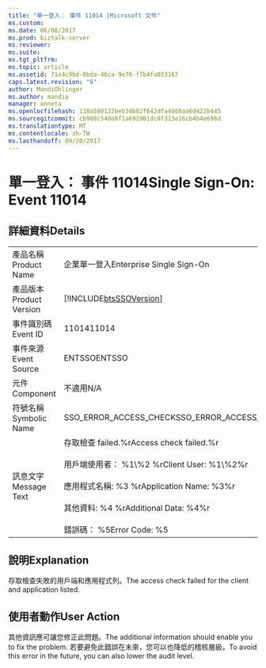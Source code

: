 ```yaml
---
title: "單一登入： 事件 11014 |Microsoft 文件"
ms.custom: 
ms.date: 06/08/2017
ms.prod: biztalk-server
ms.reviewer: 
ms.suite: 
ms.tgt_pltfrm: 
ms.topic: article
ms.assetid: 71e4c9bd-8bda-46ca-9e76-f7b4fa033167
caps.latest.revision: "6"
author: MandiOhlinger
ms.author: mandia
manager: anneta
ms.openlocfilehash: 138a580122beb34b82f642dfa4d60aa6d422b445
ms.sourcegitcommit: cb908c540d8f1a692d01dc8f313e16cb4b4e696d
ms.translationtype: MT
ms.contentlocale: zh-TW
ms.lasthandoff: 09/20/2017
---
```

# <a name="single-sign-on-event-11014"></a><span data-ttu-id="739fe-102">單一登入： 事件 11014</span><span class="sxs-lookup"><span data-stu-id="739fe-102">Single Sign-On: Event 11014</span></span>
## <a name="details"></a><span data-ttu-id="739fe-103">詳細資料</span><span class="sxs-lookup"><span data-stu-id="739fe-103">Details</span></span>  
  
|||  
|-|-|  
|<span data-ttu-id="739fe-104">產品名稱</span><span class="sxs-lookup"><span data-stu-id="739fe-104">Product Name</span></span>|<span data-ttu-id="739fe-105">企業單一登入</span><span class="sxs-lookup"><span data-stu-id="739fe-105">Enterprise Single Sign-On</span></span>|  
|<span data-ttu-id="739fe-106">產品版本</span><span class="sxs-lookup"><span data-stu-id="739fe-106">Product Version</span></span>|[!INCLUDE[btsSSOVersion](../includes/btsssoversion-md.md)]|  
|<span data-ttu-id="739fe-107">事件識別碼</span><span class="sxs-lookup"><span data-stu-id="739fe-107">Event ID</span></span>|<span data-ttu-id="739fe-108">11014</span><span class="sxs-lookup"><span data-stu-id="739fe-108">11014</span></span>|  
|<span data-ttu-id="739fe-109">事件來源</span><span class="sxs-lookup"><span data-stu-id="739fe-109">Event Source</span></span>|<span data-ttu-id="739fe-110">ENTSSO</span><span class="sxs-lookup"><span data-stu-id="739fe-110">ENTSSO</span></span>|  
|<span data-ttu-id="739fe-111">元件</span><span class="sxs-lookup"><span data-stu-id="739fe-111">Component</span></span>|<span data-ttu-id="739fe-112">不適用</span><span class="sxs-lookup"><span data-stu-id="739fe-112">N/A</span></span>|  
|<span data-ttu-id="739fe-113">符號名稱</span><span class="sxs-lookup"><span data-stu-id="739fe-113">Symbolic Name</span></span>|<span data-ttu-id="739fe-114">SSO_ERROR_ACCESS_CHECK</span><span class="sxs-lookup"><span data-stu-id="739fe-114">SSO_ERROR_ACCESS_CHECK</span></span>|  
|<span data-ttu-id="739fe-115">訊息文字</span><span class="sxs-lookup"><span data-stu-id="739fe-115">Message Text</span></span>|<span data-ttu-id="739fe-116">存取檢查 failed.%r</span><span class="sxs-lookup"><span data-stu-id="739fe-116">Access check failed.%r</span></span><br /><br /> <span data-ttu-id="739fe-117">用戶端使用者： %1\\%2 %r</span><span class="sxs-lookup"><span data-stu-id="739fe-117">Client User: %1\\%2%r</span></span><br /><br /> <span data-ttu-id="739fe-118">應用程式名稱: %3 %r</span><span class="sxs-lookup"><span data-stu-id="739fe-118">Application Name: %3%r</span></span><br /><br /> <span data-ttu-id="739fe-119">其他資料: %4 %r</span><span class="sxs-lookup"><span data-stu-id="739fe-119">Additional Data: %4%r</span></span><br /><br /> <span data-ttu-id="739fe-120">錯誤碼： %5</span><span class="sxs-lookup"><span data-stu-id="739fe-120">Error Code: %5</span></span>|  
  
## <a name="explanation"></a><span data-ttu-id="739fe-121">說明</span><span class="sxs-lookup"><span data-stu-id="739fe-121">Explanation</span></span>  
 <span data-ttu-id="739fe-122">存取檢查失敗的用戶端和應用程式列。</span><span class="sxs-lookup"><span data-stu-id="739fe-122">The access check failed for the client and application listed.</span></span>  
  
## <a name="user-action"></a><span data-ttu-id="739fe-123">使用者動作</span><span class="sxs-lookup"><span data-stu-id="739fe-123">User Action</span></span>  
 <span data-ttu-id="739fe-124">其他資訊應可讓您修正此問題。</span><span class="sxs-lookup"><span data-stu-id="739fe-124">The additional information should enable you to fix the problem.</span></span> <span data-ttu-id="739fe-125">若要避免此錯誤在未來，您可以也降低的稽核層級。</span><span class="sxs-lookup"><span data-stu-id="739fe-125">To avoid this error in the future, you can also lower the audit level.</span></span>